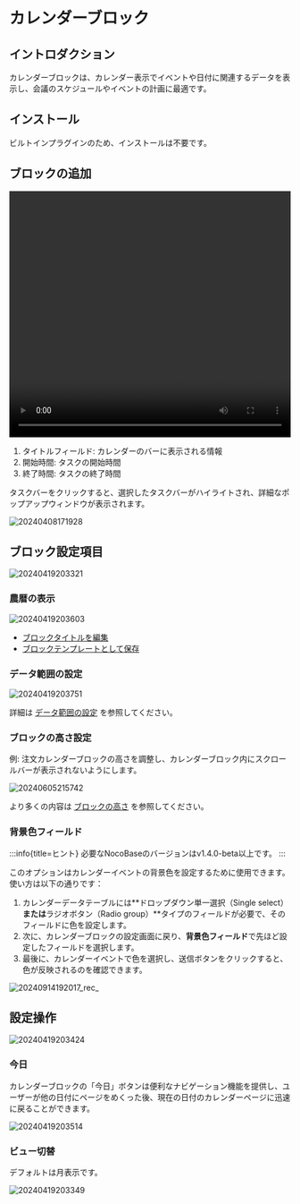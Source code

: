 # カレンダーブロック

<PluginInfo name="calendar"></PluginInfo>

## イントロダクション

カレンダーブロックは、カレンダー表示でイベントや日付に関連するデータを表示し、会議のスケジュールやイベントの計画に最適です。

## インストール

ビルトインプラグインのため、インストールは不要です。

## ブロックの追加

<video width="100%" height="440" controls>
      <source src="https://static-docs.nocobase.com/20240419201640.mp4" type="video/mp4">
</video>

1. タイトルフィールド: カレンダーのバーに表示される情報
2. 開始時間: タスクの開始時間
3. 終了時間: タスクの終了時間

タスクバーをクリックすると、選択したタスクバーがハイライトされ、詳細なポップアップウィンドウが表示されます。

![20240408171928](https://static-docs.nocobase.com/20240408171928.png)

## ブロック設定項目

![20240419203321](https://static-docs.nocobase.com/20240419203321.png)

### 農暦の表示

![20240419203603](https://static-docs.nocobase.com/20240419203603.png)

- [ブロックタイトルを編集](/handbook/ui/blocks/block-settings/block-title)
- [ブロックテンプレートとして保存](/handbook/ui/blocks/block-settings/block-template)

### データ範囲の設定

![20240419203751](https://static-docs.nocobase.com/20240419203751.png)

詳細は [データ範囲の設定](/handbook/ui/blocks/block-settings/data-scope) を参照してください。

### ブロックの高さ設定

例: 注文カレンダーブロックの高さを調整し、カレンダーブロック内にスクロールバーが表示されないようにします。

![20240605215742](https://static-docs.nocobase.com/20240605215742.gif)

より多くの内容は [ブロックの高さ](/handbook/ui/blocks/block-settings/block-height) を参照してください。

### 背景色フィールド

:::info{title=ヒント}
必要なNocoBaseのバージョンはv1.4.0-beta以上です。
:::

このオプションはカレンダーイベントの背景色を設定するために使用できます。使い方は以下の通りです：

1. カレンダーデータテーブルには**ドロップダウン単一選択（Single select）**または**ラジオボタン（Radio group）**タイプのフィールドが必要で、そのフィールドに色を設定します。
2. 次に、カレンダーブロックの設定画面に戻り、**背景色フィールド**で先ほど設定したフィールドを選択します。
3. 最後に、カレンダーイベントで色を選択し、送信ボタンをクリックすると、色が反映されるのを確認できます。

![20240914192017_rec_](https://nocobase-docs.oss-cn-beijing.aliyuncs.com/20240914192017_rec_.gif)

## 設定操作

![20240419203424](https://static-docs.nocobase.com/20240419203424.png)

### 今日

カレンダーブロックの「今日」ボタンは便利なナビゲーション機能を提供し、ユーザーが他の日付にページをめくった後、現在の日付のカレンダーページに迅速に戻ることができます。

![20240419203514](https://static-docs.nocobase.com/20240419203514.png)

### ビュー切替

デフォルトは月表示です。

![20240419203349](https://static-docs.nocobase.com/20240419203349.png)

